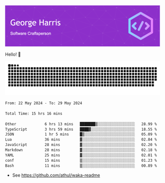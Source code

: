 ![img](./assets/github-header.png)

Hello! :wave:

<div align="center">
  <img  src="https://github.com/1999AZZAR/1999AZZAR/blob/readme/resources/img/grid-snake.svg" alt="snake" />
</div>

<!--START_SECTION:waka-->

```txt
From: 22 May 2024 - To: 29 May 2024

Total Time: 15 hrs 16 mins

Other             6 hrs 13 mins   ███████▒░░░░░░░░░░░░░░░░░   28.99 %
TypeScript        3 hrs 59 mins   ████▓░░░░░░░░░░░░░░░░░░░░   18.55 %
JSON              1 hr 5 mins     █▒░░░░░░░░░░░░░░░░░░░░░░░   05.09 %
Lua               36 mins         ▓░░░░░░░░░░░░░░░░░░░░░░░░   02.84 %
JavaScript        28 mins         ▓░░░░░░░░░░░░░░░░░░░░░░░░   02.20 %
Markdown          28 mins         ▓░░░░░░░░░░░░░░░░░░░░░░░░   02.18 %
YAML              25 mins         ▓░░░░░░░░░░░░░░░░░░░░░░░░   02.01 %
conf              15 mins         ▒░░░░░░░░░░░░░░░░░░░░░░░░   01.23 %
Bash              11 mins         ▒░░░░░░░░░░░░░░░░░░░░░░░░   00.89 %
```

<!--END_SECTION:waka-->

- See <https://github.com/athul/waka-readme>
